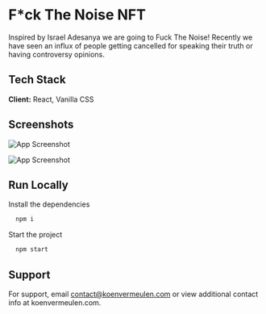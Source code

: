 # F\*ck The Noise NFT

Inspired by Israel Adesanya we are going to Fuck The Noise! Recently we have seen an influx of people getting cancelled for speaking their truth or having controversy opinions.

## Tech Stack

**Client:** React, Vanilla CSS

## Screenshots

![App Screenshot](https://imgur.com/J6veagB.png)

![App Screenshot](https://imgur.com/RTawVtF.png)

## Run Locally

Install the dependencies

```bash
  npm i
```

Start the project

```bash
  npm start
```

## Support

For support, email contact@koenvermeulen.com or view additional contact info at koenvermeulen.com.
